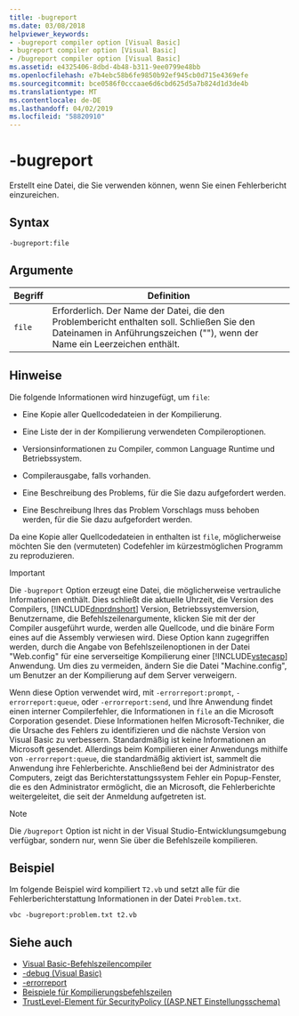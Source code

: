 ```yaml
---
title: -bugreport
ms.date: 03/08/2018
helpviewer_keywords:
- -bugreport compiler option [Visual Basic]
- bugreport compiler option [Visual Basic]
- /bugreport compiler option [Visual Basic]
ms.assetid: e4325406-8dbd-4b48-b311-9ee0799e48bb
ms.openlocfilehash: e7b4ebc58b6fe9850b92ef945cb0d715e4369efe
ms.sourcegitcommit: bce0586f0cccaae6d6cbd625d5a7b824d1d3de4b
ms.translationtype: MT
ms.contentlocale: de-DE
ms.lasthandoff: 04/02/2019
ms.locfileid: "58820910"
---
```

# <a name="-bugreport"></a>-bugreport
Erstellt eine Datei, die Sie verwenden können, wenn Sie einen Fehlerbericht einzureichen.  
  
## <a name="syntax"></a>Syntax  
  
```  
-bugreport:file  
```  
  
## <a name="arguments"></a>Argumente  
  
|Begriff|Definition|  
|---|---|  
|`file`|Erforderlich. Der Name der Datei, die den Problembericht enthalten soll. Schließen Sie den Dateinamen in Anführungszeichen (""), wenn der Name ein Leerzeichen enthält.|  
  
## <a name="remarks"></a>Hinweise  
 Die folgende Informationen wird hinzugefügt, um `file`:  
  
-   Eine Kopie aller Quellcodedateien in der Kompilierung.  
  
-   Eine Liste der in der Kompilierung verwendeten Compileroptionen.  
  
-   Versionsinformationen zu Compiler, common Language Runtime und Betriebssystem.  
  
-   Compilerausgabe, falls vorhanden.  
  
-   Eine Beschreibung des Problems, für die Sie dazu aufgefordert werden.  
  
-   Eine Beschreibung Ihres das Problem Vorschlags muss behoben werden, für die Sie dazu aufgefordert werden.  
  
 Da eine Kopie aller Quellcodedateien in enthalten ist `file`, möglicherweise möchten Sie den (vermuteten) Codefehler im kürzestmöglichen Programm zu reproduzieren.  
  
> [!IMPORTANT]
>  Die `-bugreport` Option erzeugt eine Datei, die möglicherweise vertrauliche Informationen enthält. Dies schließt die aktuelle Uhrzeit, die Version des Compilers, [!INCLUDE[dnprdnshort](~/includes/dnprdnshort-md.md)] Version, Betriebssystemversion, Benutzername, die Befehlszeilenargumente, klicken Sie mit der der Compiler ausgeführt wurde, werden alle Quellcode, und die binäre Form eines auf die Assembly verwiesen wird. Diese Option kann zugegriffen werden, durch die Angabe von Befehlszeilenoptionen in der Datei "Web.config" für eine serverseitige Kompilierung einer [!INCLUDE[vstecasp](~/includes/vstecasp-md.md)] Anwendung. Um dies zu vermeiden, ändern Sie die Datei "Machine.config", um Benutzer an der Kompilierung auf dem Server verweigern.  
  
 Wenn diese Option verwendet wird, mit `-errorreport:prompt`, `-errorreport:queue`, oder `-errorreport:send`, und Ihre Anwendung findet einen interner Compilerfehler, die Informationen in `file` an die Microsoft Corporation gesendet. Diese Informationen helfen Microsoft-Techniker, die die Ursache des Fehlers zu identifizieren und die nächste Version von Visual Basic zu verbessern. Standardmäßig ist keine Informationen an Microsoft gesendet. Allerdings beim Kompilieren einer Anwendungs mithilfe von `-errorreport:queue`, die standardmäßig aktiviert ist, sammelt die Anwendung ihre Fehlerberichte. Anschließend bei der Administrator des Computers, zeigt das Berichterstattungssystem Fehler ein Popup-Fenster, die es den Administrator ermöglicht, die an Microsoft, die Fehlerberichte weitergeleitet, die seit der Anmeldung aufgetreten ist.  
  
> [!NOTE]
>  Die `/bugreport` Option ist nicht in der Visual Studio-Entwicklungsumgebung verfügbar, sondern nur, wenn Sie über die Befehlszeile kompilieren.  
  
## <a name="example"></a>Beispiel  
 Im folgende Beispiel wird kompiliert `T2.vb` und setzt alle für die Fehlerberichterstattung Informationen in der Datei `Problem.txt`.  
  
```  
vbc -bugreport:problem.txt t2.vb  
```  
  
## <a name="see-also"></a>Siehe auch

- [Visual Basic-Befehlszeilencompiler](../../../visual-basic/reference/command-line-compiler/index.md)
- [-debug (Visual Basic)](../../../visual-basic/reference/command-line-compiler/debug.md)
- [-errorreport](../../../visual-basic/reference/command-line-compiler/errorreport.md)
- [Beispiele für Kompilierungsbefehlszeilen](../../../visual-basic/reference/command-line-compiler/sample-compilation-command-lines.md)
- [TrustLevel-Element für SecurityPolicy ((ASP.NET Einstellungsschema)](https://docs.microsoft.com/previous-versions/dotnet/netframework-4.0/as399f0x(v=vs.100))
